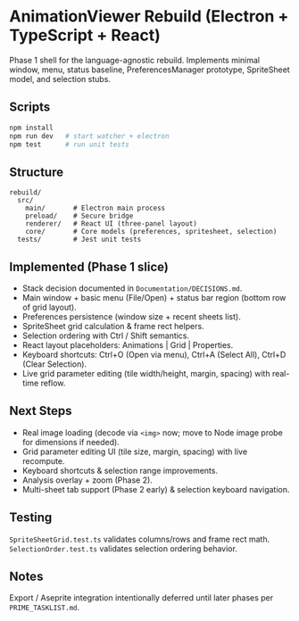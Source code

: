 # AnimationViewer Rebuild (Electron + TypeScript + React)

Phase 1 shell for the language-agnostic rebuild. Implements minimal window, menu, status baseline, PreferencesManager prototype, SpriteSheet model, and selection stubs.

## Scripts
```bash
npm install
npm run dev   # start watcher + electron
npm test      # run unit tests
```

## Structure
```
rebuild/
  src/
    main/       # Electron main process
    preload/    # Secure bridge
    renderer/   # React UI (three-panel layout)
    core/       # Core models (preferences, spritesheet, selection)
  tests/        # Jest unit tests
```

## Implemented (Phase 1 slice)
- Stack decision documented in `Documentation/DECISIONS.md`.
- Main window + basic menu (File/Open) + status bar region (bottom row of grid layout).
- Preferences persistence (window size + recent sheets list).
- SpriteSheet grid calculation & frame rect helpers.
- Selection ordering with Ctrl / Shift semantics.
- React layout placeholders: Animations | Grid | Properties.
- Keyboard shortcuts: Ctrl+O (Open via menu), Ctrl+A (Select All), Ctrl+D (Clear Selection).
- Live grid parameter editing (tile width/height, margin, spacing) with real-time reflow.

## Next Steps
- Real image loading (decode via `<img>` now; move to Node image probe for dimensions if needed).
- Grid parameter editing UI (tile size, margin, spacing) with live recompute.
- Keyboard shortcuts & selection range improvements.
- Analysis overlay + zoom (Phase 2).
 - Multi-sheet tab support (Phase 2 early) & selection keyboard navigation.

## Testing
`SpriteSheetGrid.test.ts` validates columns/rows and frame rect math.
`SelectionOrder.test.ts` validates selection ordering behavior.

## Notes
Export / Aseprite integration intentionally deferred until later phases per `PRIME_TASKLIST.md`.
